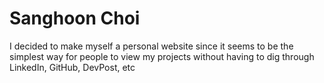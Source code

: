# Sanghoon Choi

I decided to make myself a personal website since it seems to be the simplest way for people to view my projects without having to dig through LinkedIn, GitHub, DevPost, etc
